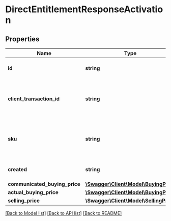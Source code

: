 # DirectEntitlementResponseActivation

## Properties
Name | Type | Description | Notes
------------ | ------------- | ------------- | -------------
**id** | **string** | Unique ID of the activation | 
**client_transaction_id** | **string** | The unique ID of the transaction as provided by the client | 
**sku** | **string** | SKU of the product an activation was performed for | 
**created** | **string** | Date/time of the activation | 
**communicated_buying_price** | [**\Swagger\Client\Model\BuyingPrice**](BuyingPrice.md) |  | 
**actual_buying_price** | [**\Swagger\Client\Model\BuyingPrice**](BuyingPrice.md) |  | 
**selling_price** | [**\Swagger\Client\Model\SellingPrice**](SellingPrice.md) |  | 

[[Back to Model list]](../README.md#documentation-for-models) [[Back to API list]](../README.md#documentation-for-api-endpoints) [[Back to README]](../README.md)


